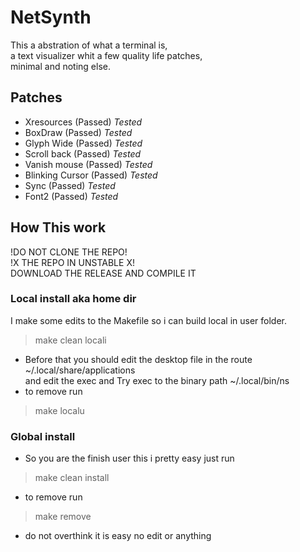 # NetSynth
This a abstration of what a terminal is,\
a text visualizer whit a few quality life patches,\
minimal and noting else.

## Patches
- Xresources (Passed) *Tested*
- BoxDraw (Passed) *Tested*
- Glyph Wide (Passed) *Tested*
- Scroll back (Passed) *Tested*
- Vanish mouse (Passed) *Tested*
- Blinking Cursor (Passed) *Tested*
- Sync (Passed) *Tested*
- Font2 (Passed) *Tested*

## How This work
!DO NOT CLONE THE REPO!\
!X THE REPO IN UNSTABLE X!\
DOWNLOAD THE RELEASE AND COMPILE IT

### Local install aka home dir
I make some edits to the Makefile so i can build local in user folder.
> make clean locali
- Before that you should edit the desktop file in the route ~/.local/share/applications\
  and edit the exec and Try exec to the binary path ~/.local/bin/ns
- to remove run
> make localu

### Global install
- So you are the finish user this i pretty easy just run
> make clean install
- to remove run
> make remove
- do not overthink it is easy no edit or anything
